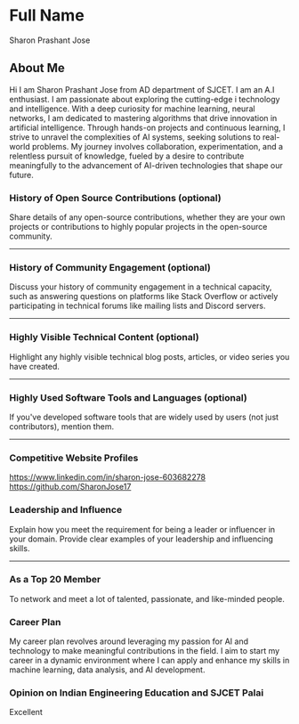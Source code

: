 # Full Name

Sharon Prashant Jose

## About Me

Hi I am Sharon Prashant Jose from AD department of SJCET. I am an A.I enthusiast. I am passionate about exploring the cutting-edge i technology and intelligence. With a deep curiosity for machine learning, neural networks, I am dedicated to mastering algorithms that drive innovation in artificial intelligence. Through hands-on projects and continuous learning, I strive to unravel the complexities of AI systems, seeking solutions to real-world problems. My journey involves collaboration, experimentation, and a relentless pursuit of knowledge, fueled by a desire to contribute meaningfully to the advancement of AI-driven technologies that shape our future.

### History of Open Source Contributions (optional)

Share details of any open-source contributions, whether they are your own projects or contributions to highly popular projects in the open-source community.

---

### History of Community Engagement (optional)

Discuss your history of community engagement in a technical capacity, such as answering questions on platforms like Stack Overflow or actively participating in technical forums like mailing lists and Discord servers.

---

### Highly Visible Technical Content (optional)

Highlight any highly visible technical blog posts, articles, or video series you have created.

---

### Highly Used Software Tools and Languages (optional)

If you've developed software tools that are widely used by users (not just contributors), mention them.

---

### Competitive Website Profiles

https://www.linkedin.com/in/sharon-jose-603682278
https://github.com/SharonJose17

### Leadership and Influence

Explain how you meet the requirement for being a leader or influencer in your domain. Provide clear examples of your leadership and influencing skills.

---

### As a Top 20 Member

 To network and meet a lot of talented, passionate, and like-minded people.

### Career Plan

My career plan revolves around leveraging my passion for AI and technology to make meaningful contributions in the field. I aim to start my career in a dynamic environment where I can apply and enhance my skills in machine learning, data analysis, and AI development.

### Opinion on Indian Engineering Education and SJCET Palai

Excellent
